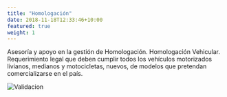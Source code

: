 ```yaml
---
title: "Homologación"
date: 2018-11-18T12:33:46+10:00
featured: true
weight: 1
---
```


Asesoría y apoyo en la gestión de Homologación.
Homologación Vehicular. Requerimiento legal que deben cumplir todos los vehículos motorizados livianos, medianos y motocicletas, nuevos, de modelos que pretendan comercializarse en el país.


![Validacion](/images/features/homologacion.jpeg)
